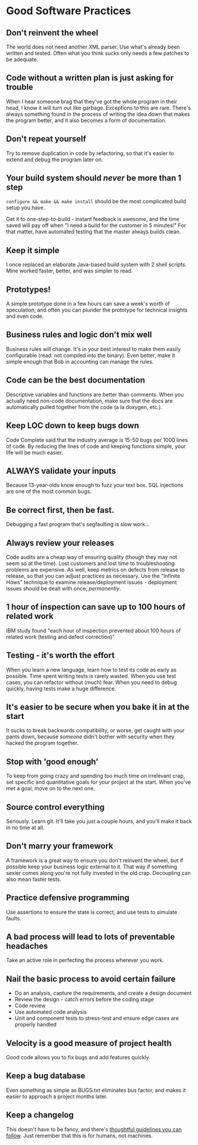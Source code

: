 # Good Software Practices


## Don't reinvent the wheel

The world does not need another XML parser. Use what's already been written and tested. Often what you think sucks only needs a few patches to be adequate.


## Code without a written plan is just asking for trouble

When I hear someone brag that they've got the whole program in their head, I know it will turn out like garbage. Exceptions to this are rare. There's always something found in the process of writing the idea down that makes the program better, and it also becomes a form of documentation.


## Don't repeat yourself

Try to remove duplication in code by refactoring, so that it's easier to extend and debug the program later on.


## Your build system should *never* be more than 1 step

`configure && make && make install` should be the most complicated build setup you have.

Get it to one-step-to-build - instant feedback is awesome, and the time saved will pay off when "I need a build for the customer in 5 minutes!" For that matter, have automated testing that the master always builds clean.


## Keep it simple

I once replaced an elaborate Java-based build system with 2 shell scripts. Mine worked faster, better, and was simpler to read.


## Prototypes!

A simple prototype done in a few hours can save a week's worth of speculation, and often you can plunder the prototype for technical insights and even code.


## Business rules and logic don't mix well

Business rules will change. It's in your best interest to make them easily configurable (read: not compiled into the binary). Even better, make it simple enough that Bob in accounting can manage the rules.


## Code can be the best documentation

Descriptive variables and functions are better than comments. When you actually need non-code documentation, make sure that the docs are automatically pulled together from the code (a la doxygen, etc.).


## Keep LOC down to keep bugs down

Code Complete said that the industry average is 15-50 bugs per 1000 lines of code. By reducing the lines of code and keeping functions simple, your life will be much easier.


## ALWAYS validate your inputs

Because 13-year-olds know enough to fuzz your text box. SQL injections are one of the most common bugs.


## Be correct first, then be fast.

Debugging a fast program that's segfaulting is slow work...


## Always review your releases

Code audits are a cheap way of ensuring quality (though they may not seem so at the time). Lost customers and lost time to troubleshooting problems are expensive. As well, keep metrics on defects from release to release, so that you can adjust practices as necessary. Use the "Infinite Hows" technique to examine release/deployment issues - deployment issues should be dealt with once, *permanently*.


## 1 hour of inspection can save up to 100 hours of related work

IBM study found "each hour of inspection prevented about 100 hours of related work (testing and defect correction)"


## Testing - it's worth the effort

When you learn a new language, learn how to test its code as early as possible. Time spent writing tests is rarely wasted. When you use test cases, you can refactor without (much) fear. When you need to debug quickly, having tests make a huge difference.


## It's easier to be secure when you bake it in at the start

It sucks to break backwards compatibility, or worse, get caught with your pants down, because *someone* didn't bother with security when they hacked the program together.


## Stop with 'good enough'

To keep from going crazy and spending too much time on irrelevant crap, set specific and quantitative goals for your project at the start. When you've met a goal, move on to the next one.


## Source control everything

Seriously. Learn git. It'll take you just a couple hours, and you'll make it back in no time at all.


## Don't marry your framework

A framework is a great way to ensure you don't reinvent the wheel, but if possible keep your business logic external to it. That way if something sexier comes along you're not fully invested in the old crap. Decoupling can also mean faster tests.


## Practice defensive programming

Use assertions to ensure the state is correct, and use tests to simulate faults.


## A bad process will lead to lots of preventable headaches

Take an active role in perfecting the process wherever you work.


## Nail the basic process to avoid certain failure

- Do an analysis, capture the requirements, and create a design document
- Review the design - catch errors before the coding stage
- Code review
- Use automated code analysis
- Unit and component tests to stress-test and ensure edge cases are properly handled


## Velocity is a good measure of project health

Good code allows you to fix bugs and add features quickly.


## Keep a bug database

Even something as simple as BUGS.txt eliminates bus factor, and makes it easier to approach a project months later.


## Keep a changelog

This doesn't have to be fancy, and there's [thoughtful guidelines you can follow](https://keepachangelog.com/en/1.0.0/). Just remember that this is for humans, not machines.